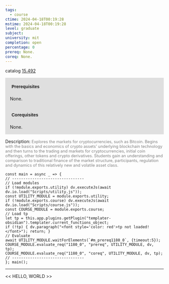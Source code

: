 ```yaml
---
tags:
  - course
ctime: 2024-04-18T00:19:28
mstime: 2024-04-18T00:19:28
level: graduate
subject: 
university: mit
completion: open
percentage: 0
prereq: None.
coreq: None.
---
```


catalog [15.492](http://student.mit.edu/catalog/m15b.html#15.492)

<span style="display: block; padding: 15px; background-color: rgb(100, 100, 100, 0.2);"><font id="m_prereq1180_0" style="display: block; font-family: Arial, sans-serif; font-weight: bold; padding: 5px">Prerequisites</font><br><span id="prereq1180_0">None.</span></span>
<span style="display: block; padding: 15px; background-color: rgb(100, 100, 100, 0.2);"><font id="m_coreq1180_0" style="display: block; font-family: Arial, sans-serif; font-weight: bold; padding: 5px">Corequisites</font><br><span id="coreq1180_0">None.</span></span>

<font style="">Description:</font>
<font style="color: grey; font-size: 0.8rem;">Explores the markets for cryptocurrencies, such as Bitcoin. Begins with the basics and economics of crypto assets' underlying blockchain technology and then turns to the trading and markets for cryptocurrencies, initial coin offerings, other tokens and crypto derivatives. Students gain an understanding and comparison to traditional finance of the market structure, participants, regulation and dynamics of this relatively new and volatile asset class.</font>

```dataviewjs
const main = async _ => {
// --------------------------------
// Load modules
if (!module.exports.utility) dv.executeJs(await dv.io.load("Scripts/utility.js"));
const UTILITY_MODULE = module.exports.utility;
if (!module.exports.course) dv.executeJs(await dv.io.load("Scripts/course.js"));
const COURSE_MODULE = module.exports.course;
// Load tp
let tp = this.app.plugins.getPlugin("templater-obsidian").templater.current_functions_object;
if (!tp) { dv.paragraph("<font style='color: red'>tp not loaded!</font>"); return; }
// Evaluate
await UTILITY_MODULE.waitForElements(`#m_prereq1180_0`, {timeout:5});
COURSE_MODULE.evaluate_req("1180_0", "prereq", UTILITY_MODULE, dv, tp);
COURSE_MODULE.evaluate_req("1180_0", "coreq", UTILITY_MODULE, dv, tp);
// --------------------------------
}; main();
```

---

<< HELLO, WORLD >>
